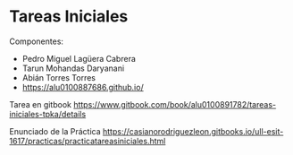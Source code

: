 # Tareas Iniciales

Componentes:
* Pedro Miguel Lagüera Cabrera
* Tarun Mohandas Daryanani
* Abián Torres Torres
 * https://alu0100887686.github.io/

Tarea en gitbook
 https://www.gitbook.com/book/alu0100891782/tareas-iniciales-tpka/details
 
 Enunciado de la Práctica
 https://casianorodriguezleon.gitbooks.io/ull-esit-1617/practicas/practicatareasiniciales.html
